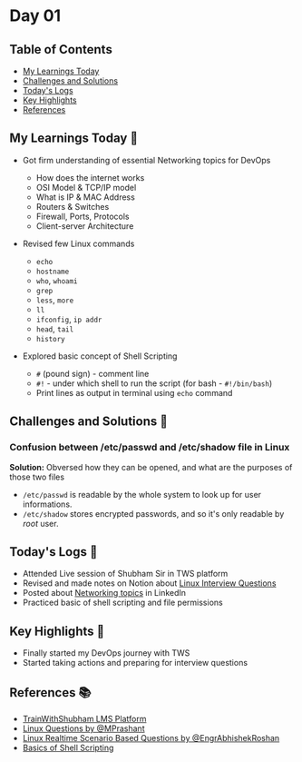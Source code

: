 # Day 01


## Table of Contents
- [My Learnings Today](#my-learnings-today-)
- [Challenges and Solutions](#challenges-and-solutions-)
- [Today's Logs](#todays-logs-)
- [Key Highlights](#key-highlights-)
- [References](#references-)



## My Learnings Today 🎯
- Got firm understanding of essential Networking topics for DevOps
  - How does the internet works
  - OSI Model & TCP/IP model
  - What is IP & MAC Address
  - Routers & Switches
  - Firewall, Ports, Protocols
  - Client-server Architecture

- Revised few Linux commands
  - `echo`
  - `hostname`
  - `who`, `whoami`
  - `grep`
  - `less`, `more`
  - `ll`
  - `ifconfig`, `ip addr`
  - `head`, `tail`
  - `history`

- Explored basic concept of Shell Scripting
  - `#` (pound sign) - comment line
  - `#!` - under which shell to run the script (for bash - `#!/bin/bash`)
  - Print lines as output in terminal using `echo` command



## Challenges and Solutions 🚧

### Confusion between /etc/passwd and /etc/shadow file in Linux

**Solution:** Obversed how they can be opened, and what are the purposes of those two files

  - `/etc/passwd` is readable by the whole system to look up for user informations.
  - `/etc/shadow` stores encrypted passwords, and so it's only readable by *root* user.



## Today's Logs 📅
- Attended Live session of Shubham Sir in TWS platform
- Revised and made notes on Notion about [Linux Interview Questions](https://probable-triangle-e15.notion.site/Linux-Interview-Questions-1878eb4c4a9d8090b861cd30ba328b34)
- Posted about [Networking topics](https://www.linkedin.com/posts/soumo-sarkar_networking-for-devops-during-the-activity-7289173327850442752-zLno?utm_source=share&utm_medium=member_desktop) in LinkedIn
- Practiced basic of shell scripting and file permissions



## Key Highlights 🌟
- Finally started my DevOps journey with TWS
- Started taking actions and preparing for interview questions



## References 📚
- [TrainWithShubham LMS Platform](https://www.trainwithshubham.com/)
- [Linux Questions by @MPrashant](https://youtu.be/vo9F_l_wwZs?si=awp9usIl6xShF5Jw)
- [Linux Realtime Scenario Based Questions by @EngrAbhishekRoshan](https://youtu.be/cFhWlBkeGxA?si=di1_roxbPCbCQG1J)
- [Basics of Shell Scripting](https://youtu.be/PmD0zcNBYwg?si=IxbspBN4ZbbH7FFh)
